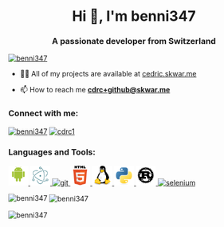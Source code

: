 <h1 align="center">Hi 👋, I'm benni347</h1>
<h3 align="center">A passionate developer from Switzerland</h3>

<p align="left"> <a href="https://github.com/ryo-ma/github-profile-trophy"><img src="https://github-profile-trophy.vercel.app/?username=benni347" alt="benni347" /></a> </p>

- 👨‍💻 All of my projects are available at [cedric.skwar.me](https://cedric.skwar.me)

- 📫 How to reach me **cdrc+github@skwar.me**

<h3 align="left">Connect with me:</h3>
<p align="left">
<a href="https://www.codechef.com/users/benni347" target="blank"><img align="center" src="https://cdn.jsdelivr.net/npm/simple-icons@3.1.0/icons/codechef.svg" alt="benni347" height="30" width="40" /></a>
<a href="https://www.hackerrank.com/cdrc1" target="blank"><img align="center" src="https://raw.githubusercontent.com/rahuldkjain/github-profile-readme-generator/master/src/images/icons/Social/hackerrank.svg" alt="cdrc1" height="30" width="40" /></a>
</p>

<h3 align="left">Languages and Tools:</h3>
<p align="left"> <a href="https://developer.android.com" target="_blank" rel="noreferrer"> <img src="https://raw.githubusercontent.com/devicons/devicon/master/icons/android/android-original-wordmark.svg" alt="android" width="40" height="40"/> </a> <a href="https://www.electronjs.org" target="_blank" rel="noreferrer"> <img src="https://raw.githubusercontent.com/devicons/devicon/master/icons/electron/electron-original.svg" alt="electron" width="40" height="40"/> </a> <a href="https://git-scm.com/" target="_blank" rel="noreferrer"> <img src="https://www.vectorlogo.zone/logos/git-scm/git-scm-icon.svg" alt="git" width="40" height="40"/> </a> <a href="https://www.w3.org/html/" target="_blank" rel="noreferrer"> <img src="https://raw.githubusercontent.com/devicons/devicon/master/icons/html5/html5-original-wordmark.svg" alt="html5" width="40" height="40"/> </a> <a href="https://www.linux.org/" target="_blank" rel="noreferrer"> <img src="https://raw.githubusercontent.com/devicons/devicon/master/icons/linux/linux-original.svg" alt="linux" width="40" height="40"/> </a> <a href="https://www.python.org" target="_blank" rel="noreferrer"> <img src="https://raw.githubusercontent.com/devicons/devicon/master/icons/python/python-original.svg" alt="python" width="40" height="40"/> </a> <a href="https://www.rust-lang.org" target="_blank" rel="noreferrer"> <img src="https://raw.githubusercontent.com/devicons/devicon/master/icons/rust/rust-plain.svg" alt="rust" width="40" height="40"/> </a> <a href="https://www.selenium.dev" target="_blank" rel="noreferrer"> <img src="https://raw.githubusercontent.com/detain/svg-logos/780f25886640cef088af994181646db2f6b1a3f8/svg/selenium-logo.svg" alt="selenium" width="40" height="40"/> </a> </p>

<p><img align="left" src="https://github-readme-stats.vercel.app/api/top-langs?username=benni347&show_icons=true&locale=en&layout=compact" alt="benni347" /></p>

<p>&nbsp;<img align="center" src="https://github-readme-stats.vercel.app/api?username=benni347&show_icons=true&locale=en" alt="benni347" /></p>

<p><img align="center" src="https://github-readme-streak-stats.herokuapp.com/?user=benni347&theme=dark" alt="benni347" /></p>


